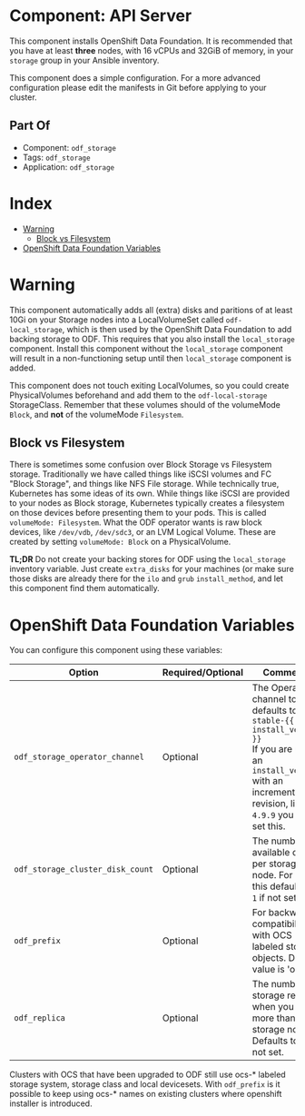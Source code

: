 # Component: API Server

This component installs OpenShift Data Foundation. It is recommended that you
have at least **three** nodes, with 16 vCPUs and 32GiB of memory, in your
`storage` group in your Ansible inventory.

This component does a simple configuration. For a more advanced configuration
please edit the manifests in Git before applying to your cluster.


## Part Of
- Component: `odf_storage`
- Tags: `odf_storage`
- Application: `odf_storage`

# Index

<!-- vim-markdown-toc GFM -->

* [Warning](#warning)
    * [Block vs Filesystem](#block-vs-filesystem)
* [OpenShift Data Foundation Variables](#openshift-data-foundation-variables)

<!-- vim-markdown-toc -->

# Warning

This component automatically adds all (extra) disks and paritions of at least
10Gi on your Storage nodes into a LocalVolumeSet called `odf-local_storage`,
which is then used by the OpenShift Data Foundation to add backing storage to
ODF. This requires that you also install the `local_storage` component. Install
this component without the `local_storage` component will result in a
non-functioning setup until then `local_storage` component is added.

This component does not touch exiting LocalVolumes, so you could create
PhysicalVolumes beforehand and add them to the `odf-local-storage`
StorageClass. Remember that these volumes should of the volumeMode `Block`, and
**not** of the volumeMode `Filesystem`.

## Block vs Filesystem

There is sometimes some confusion over Block Storage vs Filesystem storage. Traditionally we have called things like iSCSI volumes and FC "Block Storage", and things like NFS File storage. While  technically true, Kubernetes has some ideas of its own. While things like iSCSI are provided to your nodes as Block storage, Kubernetes typically creates a filesystem on those devices before presenting them to your pods. This is called `volumeMode: Filesystem`. What the ODF operator wants is raw block devices, like `/dev/vdb`, `/dev/sdc3`, or an LVM Logical Volume. These are created by setting `volumeMode: Block` on a PhysicalVolume.

**TL;DR** Do not create your backing stores for ODF using the `local_storage`
inventory variable. Just create `extra_disks` for your machines (or make sure
those disks are already there for the `ilo` and `grub` `install_method`, and
let this component find them automatically.

# OpenShift Data Foundation Variables

You can configure this component using these variables:

| Option | Required/Optional | Comments |
|--------|-------------------|----------|
| `odf_storage_operator_channel` | Optional | The Operator channel to use, defaults to `stable-{{ install_version }}`<br/>If you are using an `install_version` with an incremental revision, like `4.9.9` you **must** set this. |
| `odf_storage_cluster_disk_count` | Optional | The number of available disks per storage node. For safety this defaults to `1` if not set. |
| `odf_prefix` | Optional | For backwards compatibility with OCS labeled storage objects. Default value is 'odf'. |
| `odf_replica` | Optional | The number of storage replicas when you add more than 3 storage nodes. Defaults to `3` if not set. |

Clusters with OCS that have been upgraded to ODF still use ocs-* labeled storage system, storage class and local devicesets. With `odf_prefix` is it possible to keep using ocs-* names on existing clusters where openshift installer is introduced.
